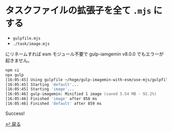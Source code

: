 # タスクファイルの拡張子を全て `.mjs` にする

- `gulpfile.mjs`
- `./task/image.mjs`

にリネームすれば esm モジュール不要で gulp-iamgemin v8.0.0 でもエラーが起きません。

```zsh
npm ci
npx gulp
[16:05:45] Using gulpfile ~/hoge/gulp-imagemin-with-esm/use-mjs/gulpfile.mjs
[16:05:45] Starting 'default'...
[16:05:45] Starting 'image'...
[16:05:46] gulp-imagemin: Minified 1 image (saved 5.54 MB - 92.2%)
[16:05:46] Finished 'image' after 858 ms
[16:05:46] Finished 'default' after 859 ms
```

Success!

[↩︎ 戻る](/oti/gulp-imagemin-with-esm)
